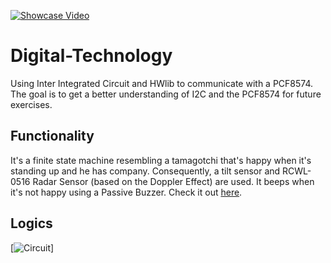 [![Showcase Video](20190530_173753.jpg)](https://www.youtube.com/watch?v=RoL5wu19o3U)
# Digital-Technology
Using Inter Integrated Circuit and HWlib to communicate with a PCF8574. The goal is to get a better understanding of I2C and the PCF8574 for future exercises. 
## Functionality
It's a finite state machine resembling a tamagotchi that's happy when it's standing up and he has company. Consequently, a tilt sensor and RCWL-0516 Radar Sensor (based on the Doppler Effect) are used. It beeps when it's not happy using a Passive Buzzer. Check it out [here](https://www.youtube.com/watch?v=RoL5wu19o3U).
## Logics
[![Circuit](Schematic.jpg)]
